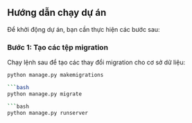 ## Hướng dẫn chạy dự án

Để khởi động dự án, bạn cần thực hiện các bước sau:

### Bước 1: Tạo các tệp migration
Chạy lệnh sau để tạo các thay đổi migration cho cơ sở dữ liệu:

```bash
python manage.py makemigrations

```bash
python manage.py migrate

```bash
python manage.py runserver

